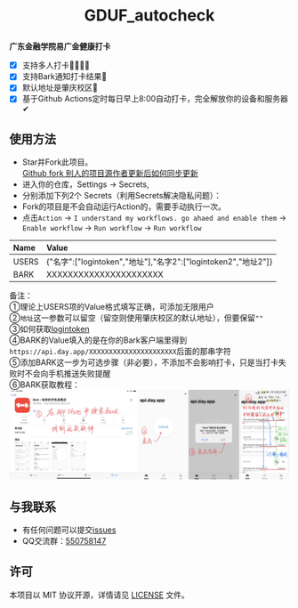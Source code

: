 <h1 align="center">

GDUF_autocheck

</h1>

**广东金融学院易广金健康打卡**
- [x] 支持多人打卡👨‍👩‍👧‍👧
- [x] 支持Bark通知打卡结果💬
- [x] 默认地址是肇庆校区🏫
- [x] 基于Github Actions定时每日早上8:00自动打卡，完全解放你的设备和服务器✔

## 使用方法
- Star并Fork此项目。<br>
[Github fork 别人的项目源作者更新后如何同步更新](https://blog.csdn.net/zhongzunfa/article/details/80344585)
- 进入你的仓库，Settings → Secrets,
- 分别添加下列2个 Secrets（利用Secrets解决隐私问题）：
- Fork的项目是不会自动运行Action的，需要手动执行一次。
- 点击```Action``` -> ```I understand my workflows. go ahaed and enable them``` -> ```Enable workflow``` -> ```Run workflow``` -> ```Run workflow```

|Name |Value                                                        |
|:----|:------------------------------------------------------------|
|USERS|{"名字":["logintoken","地址"],"名字2":["logintoken2","地址2"]}|
|BARK |XXXXXXXXXXXXXXXXXXXXXX                                       |

备注：<br>
①理论上USERS项的Value格式填写正确，可添加无限用户<br>
②```地址```这一参数可以留空（留空则使用肇庆校区的默认地址），但要保留```""```<br>
③如何获取[logintoken](如何获取logintoken.pdf) <br>
④BARK的Value填入的是在你的Bark客户端里得到```https://api.day.app/XXXXXXXXXXXXXXXXXXXXXX```后面的那串字符<br>
⑤添加BARK这一步为可选步骤（非必要），不添加不会影响打卡，只是当打卡失败时不会向手机推送失败提醒<br>
⑥BARK获取教程：<br>
![image](如何获取BARK.jpg)

## 与我联系
- 有任何问题可以提交[issues](https://github.com/feizao67/GDUF_autocheck/issues/new)  
- QQ交流群：[550758147](https://qm.qq.com/cgi-bin/qm/qr?k=NM9kxBkkvWsNiKx-4y0IzzzpaaXbjGOx&jump_from=webapi)


## 许可
本项目以 MIT 协议开源，详情请见 [LICENSE](LICENSE) 文件。
